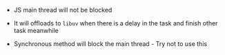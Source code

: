 * JS main thread will not be blocked 
 - It will offloads to `libuv` when there is a delay in the task and finish other task 
   meanwhile 

* Synchronous method will block the main thread - Try not to use this